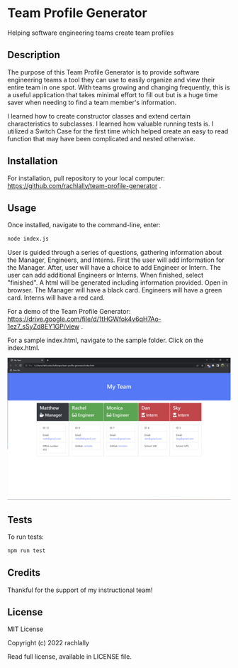 # Team Profile Generator
Helping software engineering teams create team profiles

## Description

The purpose of this Team Profile Generator is to provide software engineering teams a tool they can use to easily organize and view their entire team in one spot.  With teams growing and changing frequently, this is a useful application that takes minimal effort to fill out but is a huge time saver when needing to find a team member's information. 

I learned how to create constructor classes and extend certain characteristics to subclasses.  I learned how valuable running tests is.  I utilized a Switch Case for the first time which helped create an easy to read function that may have been complicated and nested otherwise.

## Installation

For installation, pull repository to your local computer: https://github.com/rachlally/team-profile-generator .

## Usage

Once installed, navigate to the command-line, enter:

```bash
node index.js
```

User is guided through a series of questions, gathering information about the Manager, Engineers, and Interns.  First the user will add information for the Manager.  After, user will have a choice to add Engineer or Intern.  The user can add additional Engineers or Interns.  When finished, select "finished".  A html will be generated including information provided.  Open in browser.  The Manager will have a black card.  Engineers will have a green card.  Interns will have a red card.


For a demo of the Team Profile Generator: https://drive.google.com/file/d/1tHGWfok4v6qH7Ao-1ez7_sSyZd8EY1GP/view .


For a sample index.html, navigate to the sample folder.  Click on the index.html.


![TeamProfile](./Team-Profile.png)

## Tests

To run tests:

```bash
npm run test
```

## Credits

Thankful for the support of my instructional team!

## License

MIT License

Copyright (c) 2022 rachlally

Read full license, available in LICENSE file.

